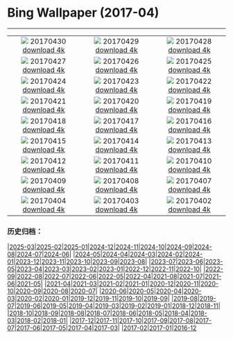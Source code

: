 # Bing Wallpaper (2017-04)
**************
| | | |
| :----: | :----: | :----: |
| ![](https://www.bing.com/az/hprichbg/rb/SouthMoravian_EN-US11652881532_1920x1080.jpg) 20170430 [download 4k](https://www.bing.com/az/hprichbg/rb/SouthMoravian_EN-US11652881532_UHD.jpg) | ![](https://www.bing.com/az/hprichbg/rb/SoundSuits_EN-US11561095548_1920x1080.jpg) 20170429 [download 4k](https://www.bing.com/az/hprichbg/rb/SoundSuits_EN-US11561095548_UHD.jpg) | ![](https://www.bing.com/az/hprichbg/rb/SproutVideo_EN-US11890393462_1920x1080.jpg) 20170428 [download 4k](https://www.bing.com/az/hprichbg/rb/SproutVideo_EN-US11890393462_UHD.jpg) |
| ![](https://www.bing.com/az/hprichbg/rb/SaronicGulf_EN-US8379891695_1920x1080.jpg) 20170427 [download 4k](https://www.bing.com/az/hprichbg/rb/SaronicGulf_EN-US8379891695_UHD.jpg) | ![](https://www.bing.com/az/hprichbg/rb/CivitadiBagnoregio_EN-US13033336798_1920x1080.jpg) 20170426 [download 4k](https://www.bing.com/az/hprichbg/rb/CivitadiBagnoregio_EN-US13033336798_UHD.jpg) | ![](https://www.bing.com/az/hprichbg/rb/AfricaWeaverbirds_EN-US9680293413_1920x1080.jpg) 20170425 [download 4k](https://www.bing.com/az/hprichbg/rb/AfricaWeaverbirds_EN-US9680293413_UHD.jpg) |
| ![](https://www.bing.com/az/hprichbg/rb/ReadingRoom_EN-US11897070182_1920x1080.jpg) 20170424 [download 4k](https://www.bing.com/az/hprichbg/rb/ReadingRoom_EN-US11897070182_UHD.jpg) | ![](https://www.bing.com/az/hprichbg/rb/SolDucValley_EN-US10774187238_1920x1080.jpg) 20170423 [download 4k](https://www.bing.com/az/hprichbg/rb/SolDucValley_EN-US10774187238_UHD.jpg) | ![](https://www.bing.com/az/hprichbg/rb/ZoomOut_EN-US4471982075_1920x1080.jpg) 20170422 [download 4k](https://www.bing.com/az/hprichbg/rb/ZoomOut_EN-US4471982075_UHD.jpg) |
| ![](https://www.bing.com/az/hprichbg/rb/SolarFarm_EN-US5419977179_1920x1080.jpg) 20170421 [download 4k](https://www.bing.com/az/hprichbg/rb/SolarFarm_EN-US5419977179_UHD.jpg) | ![](https://www.bing.com/az/hprichbg/rb/GrayWolf_EN-US10344926106_1920x1080.jpg) 20170420 [download 4k](https://www.bing.com/az/hprichbg/rb/GrayWolf_EN-US10344926106_UHD.jpg) | ![](https://www.bing.com/az/hprichbg/rb/BristleconePine_EN-US9234523201_1920x1080.jpg) 20170419 [download 4k](https://www.bing.com/az/hprichbg/rb/BristleconePine_EN-US9234523201_UHD.jpg) |
| ![](https://www.bing.com/az/hprichbg/rb/GlacierBay_EN-US14938982506_1920x1080.jpg) 20170418 [download 4k](https://www.bing.com/az/hprichbg/rb/GlacierBay_EN-US14938982506_UHD.jpg) | ![](https://www.bing.com/az/hprichbg/rb/BatCave_EN-US10431235354_1920x1080.jpg) 20170417 [download 4k](https://www.bing.com/az/hprichbg/rb/BatCave_EN-US10431235354_UHD.jpg) | ![](https://www.bing.com/az/hprichbg/rb/GroundNest_EN-US9526590225_1920x1080.jpg) 20170416 [download 4k](https://www.bing.com/az/hprichbg/rb/GroundNest_EN-US9526590225_UHD.jpg) |
| ![](https://www.bing.com/az/hprichbg/rb/BoothsAmphitheater_EN-US9133164739_1920x1080.jpg) 20170415 [download 4k](https://www.bing.com/az/hprichbg/rb/BoothsAmphitheater_EN-US9133164739_UHD.jpg) | ![](https://www.bing.com/az/hprichbg/rb/TitanicBelfast_EN-US7528306628_1920x1080.jpg) 20170414 [download 4k](https://www.bing.com/az/hprichbg/rb/TitanicBelfast_EN-US7528306628_UHD.jpg) | ![](https://www.bing.com/az/hprichbg/rb/MVAU_EN-US9251672081_1920x1080.jpg) 20170413 [download 4k](https://www.bing.com/az/hprichbg/rb/MVAU_EN-US9251672081_UHD.jpg) |
| ![](https://www.bing.com/az/hprichbg/rb/SpacewalkSelfie_EN-US10118363891_1920x1080.jpg) 20170412 [download 4k](https://www.bing.com/az/hprichbg/rb/SpacewalkSelfie_EN-US10118363891_UHD.jpg) | ![](https://www.bing.com/az/hprichbg/rb/WindmillLighthouse_EN-US13814098095_1920x1080.jpg) 20170411 [download 4k](https://www.bing.com/az/hprichbg/rb/WindmillLighthouse_EN-US13814098095_UHD.jpg) | ![](https://www.bing.com/az/hprichbg/rb/ArcticFoxSibs_EN-US7417451993_1920x1080.jpg) 20170410 [download 4k](https://www.bing.com/az/hprichbg/rb/ArcticFoxSibs_EN-US7417451993_UHD.jpg) |
| ![](https://www.bing.com/az/hprichbg/rb/TulipFestival_EN-US8173850763_1920x1080.jpg) 20170409 [download 4k](https://www.bing.com/az/hprichbg/rb/TulipFestival_EN-US8173850763_UHD.jpg) | ![](https://www.bing.com/az/hprichbg/rb/KalsoyIsland_EN-US11592671539_1920x1080.jpg) 20170408 [download 4k](https://www.bing.com/az/hprichbg/rb/KalsoyIsland_EN-US11592671539_UHD.jpg) | ![](https://www.bing.com/az/hprichbg/rb/PhrayaNakhonCave_EN-US10144143703_1920x1080.jpg) 20170407 [download 4k](https://www.bing.com/az/hprichbg/rb/PhrayaNakhonCave_EN-US10144143703_UHD.jpg) |
| ![](https://www.bing.com/az/hprichbg/rb/ChobeChick_EN-US10273456098_1920x1080.jpg) 20170404 [download 4k](https://www.bing.com/az/hprichbg/rb/ChobeChick_EN-US10273456098_UHD.jpg) | ![](https://www.bing.com/az/hprichbg/rb/DivingGondola_EN-US11480704756_1920x1080.jpg) 20170403 [download 4k](https://www.bing.com/az/hprichbg/rb/DivingGondola_EN-US11480704756_UHD.jpg) | ![](https://www.bing.com/az/hprichbg/rb/LavaTubeIce_EN-US11777109356_1920x1080.jpg) 20170402 [download 4k](https://www.bing.com/az/hprichbg/rb/LavaTubeIce_EN-US11777109356_UHD.jpg) |

### 历史归档：

|[2025-03](/../2025-03/2025-03.md)|[2025-02](/../2025-02/2025-02.md)|[2025-01](/../2025-01/2025-01.md)|[2024-12](/../2024-12/2024-12.md)|[2024-11](/../2024-11/2024-11.md)|[2024-10](/../2024-10/2024-10.md)|[2024-09](/../2024-09/2024-09.md)|[2024-08](/../2024-08/2024-08.md)|[2024-07](/../2024-07/2024-07.md)|[2024-06](/../2024-06/2024-06.md)|
|[2024-05](/../2024-05/2024-05.md)|[2024-04](/../2024-04/2024-04.md)|[2024-03](/../2024-03/2024-03.md)|[2024-02](/../2024-02/2024-02.md)|[2024-01](/../2024-01/2024-01.md)|[2023-12](/../2023-12/2023-12.md)|[2023-11](/../2023-11/2023-11.md)|[2023-10](/../2023-10/2023-10.md)|[2023-09](/../2023-09/2023-09.md)|[2023-08](/../2023-08/2023-08.md)|
|[2023-07](/../2023-07/2023-07.md)|[2023-06](/../2023-06/2023-06.md)|[2023-05](/../2023-05/2023-05.md)|[2023-04](/../2023-04/2023-04.md)|[2023-03](/../2023-03/2023-03.md)|[2023-02](/../2023-02/2023-02.md)|[2023-01](/../2023-01/2023-01.md)|[2022-12](/../2022-12/2022-12.md)|[2022-11](/../2022-11/2022-11.md)|[2022-10](/../2022-10/2022-10.md)|
|[2022-09](/../2022-09/2022-09.md)|[2022-08](/../2022-08/2022-08.md)|[2022-07](/../2022-07/2022-07.md)|[2022-06](/../2022-06/2022-06.md)|[2022-05](/../2022-05/2022-05.md)|[2022-04](/../2022-04/2022-04.md)|[2021-08](/../2021-08/2021-08.md)|[2021-07](/../2021-07/2021-07.md)|[2021-06](/../2021-06/2021-06.md)|[2021-05](/../2021-05/2021-05.md)|
|[2021-04](/../2021-04/2021-04.md)|[2021-03](/../2021-03/2021-03.md)|[2021-02](/../2021-02/2021-02.md)|[2021-01](/../2021-01/2021-01.md)|[2020-12](/../2020-12/2020-12.md)|[2020-11](/../2020-11/2020-11.md)|[2020-10](/../2020-10/2020-10.md)|[2020-09](/../2020-09/2020-09.md)|[2020-08](/../2020-08/2020-08.md)|[2020-07](/../2020-07/2020-07.md)|
|[2020-06](/../2020-06/2020-06.md)|[2020-05](/../2020-05/2020-05.md)|[2020-04](/../2020-04/2020-04.md)|[2020-03](/../2020-03/2020-03.md)|[2020-02](/../2020-02/2020-02.md)|[2020-01](/../2020-01/2020-01.md)|[2019-12](/../2019-12/2019-12.md)|[2019-11](/../2019-11/2019-11.md)|[2019-10](/../2019-10/2019-10.md)|[2019-09](/../2019-09/2019-09.md)|
|[2019-08](/../2019-08/2019-08.md)|[2019-07](/../2019-07/2019-07.md)|[2019-06](/../2019-06/2019-06.md)|[2019-05](/../2019-05/2019-05.md)|[2019-04](/../2019-04/2019-04.md)|[2019-03](/../2019-03/2019-03.md)|[2019-02](/../2019-02/2019-02.md)|[2019-01](/../2019-01/2019-01.md)|[2018-12](/../2018-12/2018-12.md)|[2018-11](/../2018-11/2018-11.md)|
|[2018-10](/../2018-10/2018-10.md)|[2018-09](/../2018-09/2018-09.md)|[2018-08](/../2018-08/2018-08.md)|[2018-07](/../2018-07/2018-07.md)|[2018-06](/../2018-06/2018-06.md)|[2018-05](/../2018-05/2018-05.md)|[2018-04](/../2018-04/2018-04.md)|[2018-03](/../2018-03/2018-03.md)|[2018-02](/../2018-02/2018-02.md)|[2018-01](/../2018-01/2018-01.md)|
|[2017-12](/../2017-12/2017-12.md)|[2017-11](/../2017-11/2017-11.md)|[2017-10](/../2017-10/2017-10.md)|[2017-09](/../2017-09/2017-09.md)|[2017-08](/../2017-08/2017-08.md)|[2017-07](/../2017-07/2017-07.md)|[2017-06](/../2017-06/2017-06.md)|[2017-05](/../2017-05/2017-05.md)|[2017-04](/2017-04.md)|[2017-03](/../2017-03/2017-03.md)|
|[2017-02](/../2017-02/2017-02.md)|[2017-01](/../2017-01/2017-01.md)|[2016-12](/../2016-12/2016-12.md)